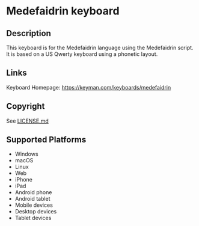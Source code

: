 Medefaidrin keyboard
==============

Description
-----------
This keyboard is for the Medefaidrin language using the Medefaidrin script. It is based on a US Qwerty keyboard using a phonetic layout.

Links
-----
Keyboard Homepage: https://keyman.com/keyboards/medefaidrin

Copyright
---------
See [LICENSE.md](LICENSE.md)

Supported Platforms
-------------------
 * Windows
 * macOS
 * Linux
 * Web
 * iPhone
 * iPad
 * Android phone
 * Android tablet
 * Mobile devices
 * Desktop devices
 * Tablet devices

